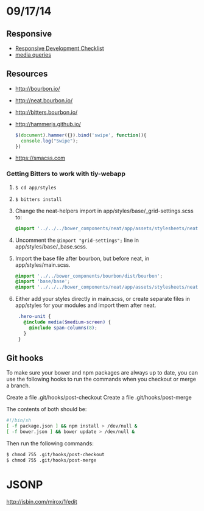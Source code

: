 # 09/17/14

## Responsive
- [Responsive Development Checklist](http://samkap.github.io/projects/tiy-rwd/)
- [media queries](https://developer.mozilla.org/en-US/docs/Web/Guide/CSS/Media_queries)

## Resources
- http://bourbon.io/
- http://neat.bourbon.io/
- http://bitters.bourbon.io/
- http://hammerjs.github.io/

    ```js
    $(document).hammer({}).bind('swipe', function(){
      console.log("Swipe");
    })
    ```

- https://smacss.com

### Getting Bitters to work with tiy-webapp

1. `$ cd app/styles`
2. `$ bitters install`
3. Change the neat-helpers import in app/styles/base/_grid-settings.scss to:

    ```scss
    @import '../../../bower_components/neat/app/assets/stylesheets/neat-helpers';
    ```

4. Uncomment the `@import "grid-settings";` line in app/styles/base/_base.scss.
5. Import the base file after bourbon, but before neat, in app/styles/main.scss.

    ```scss
    @import '../../bower_components/bourbon/dist/bourbon';
    @import 'base/base';
    @import '../../../bower_components/neat/app/assets/stylesheets/neat';
    ```

6. Either add your styles directly in main.scss, or create separate files in app/styles for your modules and import them after neat.

   ```scss
    .hero-unit {
      @include media($medium-screen) {
        @include span-columns(8);
      }
    }
   ```

## Git hooks

To make sure your bower and npm packages are always up to date, you can use the following hooks to run the commands when you checkout or merge a branch.

Create a file .git/hooks/post-checkout
Create a file .git/hooks/post-merge

The contents of both should be:

```sh
#!/bin/sh
[ -f package.json ] && npm install > /dev/null &
[ -f bower.json ] && bower update > /dev/null &
```

Then run the following commands:

```sh
$ chmod 755 .git/hooks/post-checkout
$ chmod 755 .git/hooks/post-merge
```

# JSONP

http://jsbin.com/mirox/1/edit
